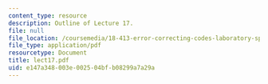 ```yaml
---
content_type: resource
description: Outline of Lecture 17.
file: null
file_location: /coursemedia/18-413-error-correcting-codes-laboratory-spring-2004/e147a348003e002504bfb08299a7a29a_lect17.pdf
file_type: application/pdf
resourcetype: Document
title: lect17.pdf
uid: e147a348-003e-0025-04bf-b08299a7a29a
---
```

